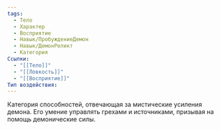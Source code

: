```yaml
---
tags:
  - Тело
  - Характер
  - Восприятие
  - Навык/ПробуждениеДемон
  - Навык/ДемонРеликт
  - Категория
Ссылки:
  - "[[Тело]]"
  - "[[Ловкость]]"
  - "[[Восприятие]]"
Тип воздействия:
---
```



Категория способностей, отвечающая за мистические усиления демона. Его умение управлять грехами и источниками, призывая на помощь демонические силы. 